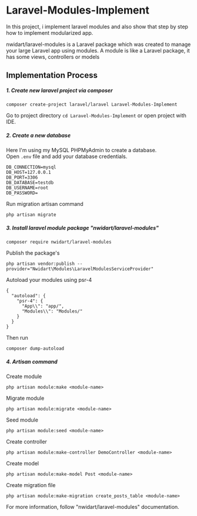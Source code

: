 # Laravel-Modules-Implement
In this project, i implement laravel modules and also show that step by step how to implement modularized app.

nwidart/laravel-modules is a Laravel package which was created to manage your large Laravel app using modules. A module is like a Laravel package, it has some views, controllers or models

## Implementation Process
##### 1. Create new laravel project via composer
```
composer create-project laravel/laravel Laravel-Modules-Implement
```

Go to project directory ```cd Laravel-Modules-Implement``` or open project with IDE.

##### 2. Create a new database
Here I'm using my MySQL PHPMyAdmin to create a database.<br>
Open ``` .env ``` file and add your database credentials.
```
DB_CONNECTION=mysql
DB_HOST=127.0.0.1
DB_PORT=3306
DB_DATABASE=testdb
DB_USERNAME=root
DB_PASSWORD=
```
Run migration artisan command
```
php artisan migrate
```

##### 3. Install laravel module package "nwidart/laravel-modules"
```
composer require nwidart/laravel-modules
```
Publish the package's
```
php artisan vendor:publish --provider="Nwidart\Modules\LaravelModulesServiceProvider"
```
Autoload your modules using psr-4
```
{
  "autoload": {
    "psr-4": {
      "App\\": "app/",
      "Modules\\": "Modules/"
    }
  }
}
```
Then run 
```
composer dump-autoload
```

##### 4. Artisan command
Create module
```
php artisan module:make <module-name>
```
Migrate module
```
php artisan module:migrate <module-name>
```
Seed module
```
php artisan module:seed <module-name>
```
Create controller
```
php artisan module:make-controller DemoController <module-name>
```
Create model
```
php artisan module:make-model Post <module-name>
```
Create migration file
```
php artisan module:make-migration create_posts_table <module-name>
```
For more information, follow "nwidart/laravel-modules" documentation.

